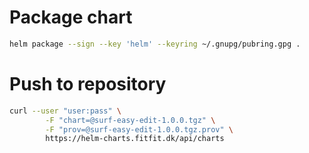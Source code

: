 # Package chart
```bash
helm package --sign --key 'helm' --keyring ~/.gnupg/pubring.gpg .
```

# Push to repository
```bash
curl --user "user:pass" \
        -F "chart=@surf-easy-edit-1.0.0.tgz" \
        -F "prov=@surf-easy-edit-1.0.0.tgz.prov" \
        https://helm-charts.fitfit.dk/api/charts
```

